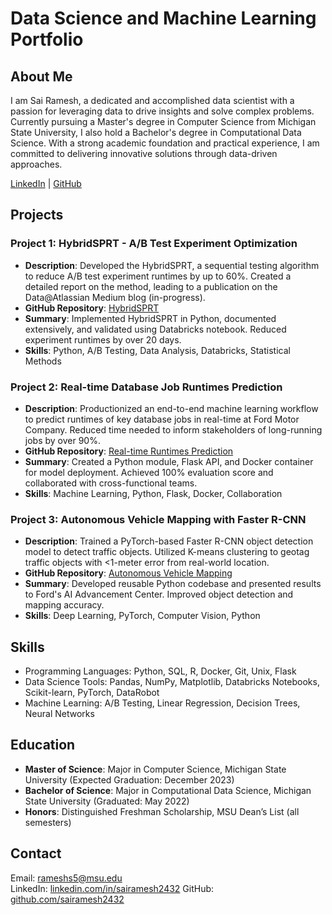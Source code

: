 # Data Science and Machine Learning Portfolio

## About Me

I am Sai Ramesh, a dedicated and accomplished data scientist with a passion for leveraging data to drive insights and solve complex problems. Currently pursuing a Master's degree in Computer Science from Michigan State University, I also hold a Bachelor's degree in Computational Data Science. With a strong academic foundation and practical experience, I am committed to delivering innovative solutions through data-driven approaches.

[LinkedIn](https://linkedin.com/in/sairamesh2432) | [GitHub](https://github.com/sairamesh2432)

## Projects

### Project 1: HybridSPRT - A/B Test Experiment Optimization
- **Description**: Developed the HybridSPRT, a sequential testing algorithm to reduce A/B test experiment runtimes by up to 60%. Created a detailed report on the method, leading to a publication on the Data@Atlassian Medium blog (in-progress).
- **GitHub Repository**: [HybridSPRT](https://github.com/sairamesh2432/hybridsprt)
- **Summary**: Implemented HybridSPRT in Python, documented extensively, and validated using Databricks notebook. Reduced experiment runtimes by over 20 days.
- **Skills**: Python, A/B Testing, Data Analysis, Databricks, Statistical Methods

### Project 2: Real-time Database Job Runtimes Prediction
- **Description**: Productionized an end-to-end machine learning workflow to predict runtimes of key database jobs in real-time at Ford Motor Company. Reduced time needed to inform stakeholders of long-running jobs by over 90%.
- **GitHub Repository**: [Real-time Runtimes Prediction](https://github.com/sairamesh2432/realtime-runtimes-prediction)
- **Summary**: Created a Python module, Flask API, and Docker container for model deployment. Achieved 100% evaluation score and collaborated with cross-functional teams.
- **Skills**: Machine Learning, Python, Flask, Docker, Collaboration

### Project 3: Autonomous Vehicle Mapping with Faster R-CNN
- **Description**: Trained a PyTorch-based Faster R-CNN object detection model to detect traffic objects. Utilized K-means clustering to geotag traffic objects with <1-meter error from real-world location.
- **GitHub Repository**: [Autonomous Vehicle Mapping](https://github.com/sairamesh2432/autonomous-vehicle-mapping)
- **Summary**: Developed reusable Python codebase and presented results to Ford's AI Advancement Center. Improved object detection and mapping accuracy.
- **Skills**: Deep Learning, PyTorch, Computer Vision, Python

## Skills

- Programming Languages: Python, SQL, R, Docker, Git, Unix, Flask
- Data Science Tools: Pandas, NumPy, Matplotlib, Databricks Notebooks, Scikit-learn, PyTorch, DataRobot
- Machine Learning: A/B Testing, Linear Regression, Decision Trees, Neural Networks

## Education

- **Master of Science**: Major in Computer Science, Michigan State University (Expected Graduation: December 2023)
- **Bachelor of Science**: Major in Computational Data Science, Michigan State University (Graduated: May 2022)
- **Honors**: Distinguished Freshman Scholarship, MSU Dean’s List (all semesters)

## Contact

Email: rameshs5@msu.edu  
LinkedIn: [linkedin.com/in/sairamesh2432](https://linkedin.com/in/sairamesh2432)
GitHub: [github.com/sairamesh2432](https://github.com/sairamesh2432)

<!--
**sairamesh2432/sairamesh2432** is a ✨ _special_ ✨ repository because its `README.md` (this file) appears on your GitHub profile.

Here are some ideas to get you started:

- 🔭 I’m currently working on ...
- 🌱 I’m currently learning ...
- 👯 I’m looking to collaborate on ...
- 🤔 I’m looking for help with ...
- 💬 Ask me about ...
- 📫 How to reach me: ...
- 😄 Pronouns: ...
- ⚡ Fun fact: ...
-->
